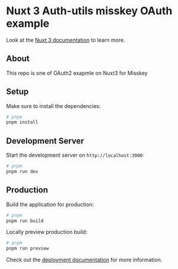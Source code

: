 # Nuxt 3 Auth-utils misskey OAuth example

Look at the [Nuxt 3 documentation](https://nuxt.com/docs/getting-started/introduction) to learn more.

## About
This repo is one of OAuth2 exapmle on Nuxt3 for Misskey

## Setup

Make sure to install the dependencies:

```bash
# pnpm
pnpm install
```

## Development Server

Start the development server on `http://localhost:3000`:

```bash
# pnpm
pnpm run dev
```

## Production

Build the application for production:

```bash
# pnpm
pnpm run build
```

Locally preview production build:

```bash
# pnpm
pnpm run preview
```

Check out the [deployment documentation](https://nuxt.com/docs/getting-started/deployment) for more information.
